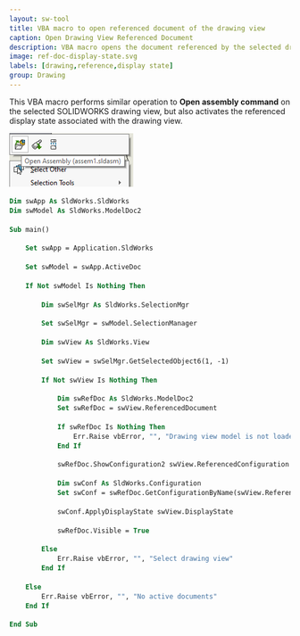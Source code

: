 ```yaml
---
layout: sw-tool
title: VBA macro to open referenced document of the drawing view
caption: Open Drawing View Referenced Document
description: VBA macro opens the document referenced by the selected drawing view in the referenced configuration and display state
image: ref-doc-display-state.svg
labels: [drawing,reference,display state]
group: Drawing
---
```

This VBA macro performs similar operation to **Open assembly command** on the selected SOLIDWORKS drawing view, but also activates the referenced display state associated with the drawing view.

![Open assembly command](open-assembly-command.png)

~~~ vb
Dim swApp As SldWorks.SldWorks
Dim swModel As SldWorks.ModelDoc2

Sub main()

    Set swApp = Application.SldWorks
    
    Set swModel = swApp.ActiveDoc
    
    If Not swModel Is Nothing Then
    
        Dim swSelMgr As SldWorks.SelectionMgr
        
        Set swSelMgr = swModel.SelectionManager
        
        Dim swView As SldWorks.View
        
        Set swView = swSelMgr.GetSelectedObject6(1, -1)
        
        If Not swView Is Nothing Then
        
            Dim swRefDoc As SldWorks.ModelDoc2
            Set swRefDoc = swView.ReferencedDocument
            
            If swRefDoc Is Nothing Then
                Err.Raise vbError, "", "Drawing view model is not loaded"
            End If
            
            swRefDoc.ShowConfiguration2 swView.ReferencedConfiguration
            
            Dim swConf As SldWorks.Configuration
            Set swConf = swRefDoc.GetConfigurationByName(swView.ReferencedConfiguration)
            
            swConf.ApplyDisplayState swView.DisplayState
            
            swRefDoc.Visible = True
            
        Else
            Err.Raise vbError, "", "Select drawing view"
        End If
        
    Else
        Err.Raise vbError, "", "No active documents"
    End If
    
End Sub
~~~


